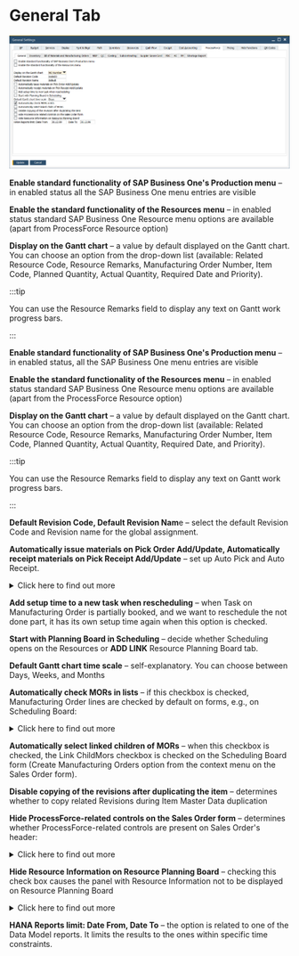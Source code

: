# General Tab

![General Tab](./media/general-settings-general-tab.png)

**Enable standard functionality of SAP Business One's Production menu** – in enabled status all the SAP Business One menu entries are visible

**Enable the standard functionality of the Resources menu** – in enabled status standard SAP Business One Resource menu options are available (apart from ProcessForce Resource option)

**Display on the Gantt chart** – a value by default displayed on the Gantt chart. You can choose an option from the drop-down list (available: Related Resource Code, Resource Remarks, Manufacturing Order Number, Item Code, Planned Quantity, Actual Quantity, Required Date and Priority).

:::tip

You can use the Resource Remarks field to display any text on Gantt work progress bars.

:::

**Enable standard functionality of SAP Business One's Production menu** – in enabled status, all the SAP Business One menu entries are visible

**Enable the standard functionality of the Resources menu** – in enabled status standard SAP Business One Resource menu options are available (apart from the ProcessForce Resource option)

**Display on the Gantt chart** – a value by default displayed on the Gantt chart. You can choose an option from the drop-down list (available: Related Resource Code, Resource Remarks, Manufacturing Order Number, Item Code, Planned Quantity, Actual Quantity, Required Date, and Priority).

:::tip

You can use the Resource Remarks field to display any text on Gantt work progress bars.

:::

**Default Revision Code, Default Revision Nam**e – select the default Revision Code and Revision name for the global assignment.

**Automatically issue materials on Pick Order Add/Update, Automatically receipt materials on Pick Receipt Add/Update** – set up Auto Pick and Auto Receipt.

<details>
  <summary>Click here to find out more</summary>
  The process flow of picking and receiving materials has been simplified by checking one or both options.
  
  For more details, click here ADD LINK.
  
  
  **Pick Issue**

  Perform the usual steps of picking non-trace and batch-traced Items.

  Click Update on the Pick Issue Form.

  The Issue to Production transaction is automatically created.

  Pick Order is updated and set to Close status.

  Documents are visible within the Manufacturing Order > Document tab.

  **Pick Receipt**
  
  Record the quantity of the Items received from production.

  Click Update.

  Receipt from Production is automatically created.
  
  Pick Receipt is closed.

  Documents are visible within the Manufacturing Order Document tab.

  </details>

**Add setup time to a new task when rescheduling** – when Task on Manufacturing Order is partially booked, and we want to reschedule the not done part, it has its own setup time again when this option is checked.

**Start with Planning Board in Scheduling** – decide whether Scheduling opens on the Resources or **ADD LINK** Resource Planning Board tab.

**Default Gantt chart time scale** – self-explanatory. You can choose between Days, Weeks, and Months

**Automatically check MORs in lists** – if this checkbox is checked, Manufacturing Order lines are checked by default on forms, e.g., on Scheduling Board:

<details>
  <summary>Click here to find out more</summary>

![Screenshot](./media/scheduling-board-auto-create.png)

</details>

**Automatically select linked children of MORs** – when this checkbox is checked, the Link ChildMors checkbox is checked on the Scheduling Board form (Create Manufacturing Orders option from the context menu on the Sales Order form).

**Disable copying of the revisions after duplicating the item** – determines whether to copy related Revisions during Item Master Data duplication

**Hide ProcessForce-related controls on the Sales Order form** – determines whether ProcessForce-related controls are present on Sales Order's header:

<details>
  <summary>Click here to find out more</summary>

![ProcessForce Fields](./media/sales-order-processforce-fields.png)

</details>

**Hide Resource Information on Resource Planning Board** – checking this check box causes the panel with Resource Information not to be displayed on Resource Planning Board

<details>
  <summary>Click here to find out more</summary>

![ProcessForce Fields](./media/resource-information.png)

</details>

**HANA Reports limit: Date From, Date To** – the option is related to one of the Data Model reports. It limits the results to the ones within specific time constraints.
